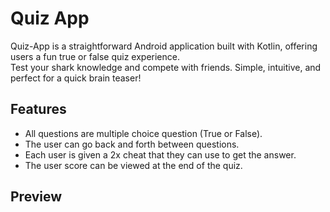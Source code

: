 # Quiz App

Quiz-App is a straightforward Android application built with Kotlin, offering users a fun true or false quiz experience.<br>
Test your shark knowledge and compete with friends. Simple, intuitive, and perfect for a quick brain teaser!

## Features

- All questions are multiple choice question (True or False).
- The user can go back and forth between questions.
- Each user is given a 2x cheat that they can use to get the answer.
- The user score can be viewed at the end of the quiz.

## Preview
